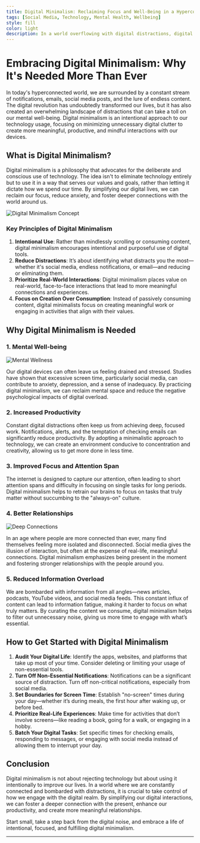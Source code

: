 ```yaml
---
title: Digital Minimalism: Reclaiming Focus and Well-Being in a Hyperconnected World
tags: [Social Media, Technology, Mental Health, Wellbeing]
style: fill
color: light
description: In a world overflowing with digital distractions, digital minimalism offers a way to simplify your technology use and lead a more intentional, productive, and fulfilling life. Learn practical steps to get started and create a more mindful relationship with your digital devices.
---
```


# Embracing Digital Minimalism: Why It's Needed More Than Ever

In today's hyperconnected world, we are surrounded by a constant stream of notifications, emails, social media posts, and the lure of endless content. The digital revolution has undoubtedly transformed our lives, but it has also created an overwhelming landscape of distractions that can take a toll on our mental well-being. Digital minimalism is an intentional approach to our technology usage, focusing on minimizing unnecessary digital clutter to create more meaningful, productive, and mindful interactions with our devices.

## What is Digital Minimalism?

Digital minimalism is a philosophy that advocates for the deliberate and conscious use of technology. The idea isn't to eliminate technology entirely but to use it in a way that serves our values and goals, rather than letting it dictate how we spend our time. By simplifying our digital lives, we can reclaim our focus, reduce anxiety, and foster deeper connections with the world around us.

![Digital Minimalism Concept](https://github.com/user-attachments/assets/101986bc-90eb-4bd8-9267-482e9effa4ec)

### Key Principles of Digital Minimalism

1. **Intentional Use**: Rather than mindlessly scrolling or consuming content, digital minimalism encourages intentional and purposeful use of digital tools.
2. **Reduce Distractions**: It’s about identifying what distracts you the most—whether it's social media, endless notifications, or email—and reducing or eliminating them.
3. **Prioritize Real-World Interactions**: Digital minimalism places value on real-world, face-to-face interactions that lead to more meaningful connections and experiences.
4. **Focus on Creation Over Consumption**: Instead of passively consuming content, digital minimalists focus on creating meaningful work or engaging in activities that align with their values.

## Why Digital Minimalism is Needed

### 1. **Mental Well-being**

![Mental Wellness](https://github.com/user-attachments/assets/3bc78c3b-3f68-428a-9d93-8aa5c106d9c6)

Our digital devices can often leave us feeling drained and stressed. Studies have shown that excessive screen time, particularly social media, can contribute to anxiety, depression, and a sense of inadequacy. By practicing digital minimalism, we can reclaim mental space and reduce the negative psychological impacts of digital overload.

### 2. **Increased Productivity**

Constant digital distractions often keep us from achieving deep, focused work. Notifications, alerts, and the temptation of checking emails can significantly reduce productivity. By adopting a minimalistic approach to technology, we can create an environment conducive to concentration and creativity, allowing us to get more done in less time.

### 3. **Improved Focus and Attention Span**

The internet is designed to capture our attention, often leading to short attention spans and difficulty in focusing on single tasks for long periods. Digital minimalism helps to retrain our brains to focus on tasks that truly matter without succumbing to the "always-on" culture.

### 4. **Better Relationships**

![Deep Connections](https://github.com/user-attachments/assets/3c9fd907-8c64-4650-bcc2-552c9b237745)

In an age where people are more connected than ever, many find themselves feeling more isolated and disconnected. Social media gives the illusion of interaction, but often at the expense of real-life, meaningful connections. Digital minimalism emphasizes being present in the moment and fostering stronger relationships with the people around you.

### 5. **Reduced Information Overload**

We are bombarded with information from all angles—news articles, podcasts, YouTube videos, and social media feeds. This constant influx of content can lead to information fatigue, making it harder to focus on what truly matters. By curating the content we consume, digital minimalism helps to filter out unnecessary noise, giving us more time to engage with what’s essential.

## How to Get Started with Digital Minimalism

1. **Audit Your Digital Life**: Identify the apps, websites, and platforms that take up most of your time. Consider deleting or limiting your usage of non-essential tools.
2. **Turn Off Non-Essential Notifications**: Notifications can be a significant source of distraction. Turn off non-critical notifications, especially from social media.
3. **Set Boundaries for Screen Time**: Establish "no-screen" times during your day—whether it’s during meals, the first hour after waking up, or before bed.
4. **Prioritize Real-Life Experiences**: Make time for activities that don’t involve screens—like reading a book, going for a walk, or engaging in a hobby.
5. **Batch Your Digital Tasks**: Set specific times for checking emails, responding to messages, or engaging with social media instead of allowing them to interrupt your day.

## Conclusion

Digital minimalism is not about rejecting technology but about using it intentionally to improve our lives. In a world where we are constantly connected and bombarded with distractions, it is crucial to take control of how we engage with the digital realm. By simplifying our digital interactions, we can foster a deeper connection with the present, enhance our productivity, and create more meaningful relationships.

Start small, take a step back from the digital noise, and embrace a life of intentional, focused, and fulfilling digital minimalism.

---

